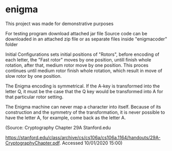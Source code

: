 # enigma

This project was made for demonstrative purposes


For testing program download attached jar file
Source code can be downloaded in an attached zip file or as separate files inside "enigmacoder" folder






Initial Configurations sets initial positions of "Rotors", before encoding of each letter, the "Fast rotor" moves by one position, untill finish whole rotation, after that, medium rotor move by one position. This proces continues until medium rotor finish whole rotation, which result in move of slow rotor by one position.

The Enigma encoding is symmetrical. If the A-key is transformed into the letter Q, 
it must be the case that the Q key would be
transformed into A for that particular rotor
setting.

The Enigma machine can never map a character 
into itself. Because of its construction and the symmetry of the transformation, it is never 
possible to have the letter A, for example,
come back as the letter A.

(Source: Cryptography Chapter 29A Stanford.edu

https://stanford.edu/class/archive/cs/cs106a/cs106a.1164/handouts/29A-CryptographyChapter.pdf. Accessed 10/01/2020 15:00)
